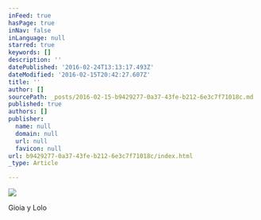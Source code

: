 ```yaml
---
inFeed: true
hasPage: true
inNav: false
inLanguage: null
starred: true
keywords: []
description: ''
datePublished: '2016-02-24T13:13:17.493Z'
dateModified: '2016-02-15T20:42:27.607Z'
title: ''
author: []
sourcePath: _posts/2016-02-15-b9429277-0a37-43fe-b212-6e3c7f71018c.md
published: true
authors: []
publisher:
  name: null
  domain: null
  url: null
  favicon: null
url: b9429277-0a37-43fe-b212-6e3c7f71018c/index.html
_type: Article

---
```

![](https://the-grid-user-content.s3-us-west-2.amazonaws.com/c96a2398-0d47-49db-b73b-448cb98fded9.jpg)

Gioia y Lolo